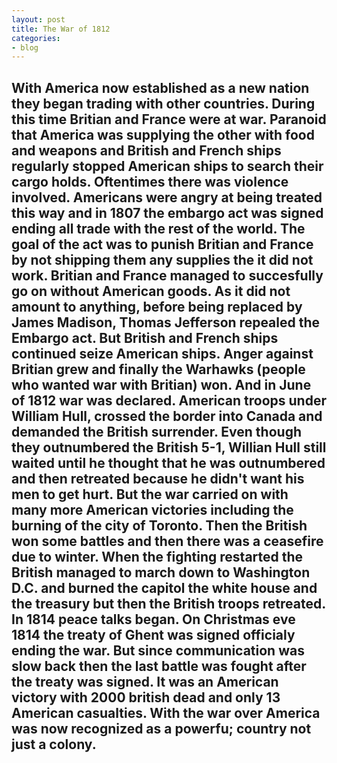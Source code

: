 ```yaml
---
layout: post
title: The War of 1812
categories:
- blog
---
```



With America now established as a new nation they began trading with other countries. During this time Britian and France were at war. Paranoid that America was supplying the other with food and weapons and British and French ships regularly stopped American ships to search their cargo holds. Oftentimes there was violence involved. Americans were angry at being treated this way and in 1807 the embargo act was signed ending all trade with the rest of the world. The goal of the act was to punish Britian and France by not shipping them any supplies the it did not work. Britian and France managed to succesfully go on without American goods. As it did not amount to anything, before being replaced  by James Madison, Thomas Jefferson repealed the Embargo act. But British and French ships continued seize American ships. Anger against Britian grew and finally the Warhawks (people who wanted war with Britian) won. And in June of 1812 war was declared. American troops under William Hull, crossed the border into Canada and demanded the British surrender. Even though they outnumbered the British 5-1, Willian Hull still waited until he thought that **he** was outnumbered and then retreated because he didn't want his men to get hurt. But the war carried on with many more American victories including the burning of the city of Toronto. Then the British won some battles and then there was a ceasefire due to winter. When the fighting restarted the British managed to march down to Washington D.C. and burned the capitol the white house and the treasury but then the British troops retreated. In 1814 peace talks began. On Christmas eve 1814 the treaty of Ghent was signed officialy ending the war. But since communication was slow back then the last battle was fought after the treaty was signed. It was an American victory with 2000 british dead and only 13 American casualties. With the war over America was now recognized as a powerfu; country not just a colony.
---

